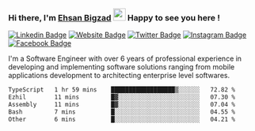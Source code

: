 ### Hi there, I'm <a href="https://ehsanbigzad.com" target="_blank">Ehsan Bigzad</a> <img src="https://media.giphy.com/media/hvRJCLFzcasrR4ia7z/giphy.gif" width="25px" height="25px"> Happy to see you here !

[![Linkedin Badge](https://img.shields.io/badge/-LinkedIn-0e76a8?style=flat-square&logo=Linkedin&logoColor=white)](https://linkedin.com/in/EhsanBigzad)
[![Website Badge](https://img.shields.io/badge/Website-3b5998?style=flat-square&logo=google-chrome&logoColor=white)](https://ehsanbigzad.com)
[![Twitter Badge](https://img.shields.io/badge/-Twitter-00acee?style=flat-square&logo=Twitter&logoColor=white)](https://twitter.com/EhsanBigzad)
[![Instagram Badge](https://img.shields.io/badge/-Instagram-e4405f?style=flat-square&logo=Instagram&logoColor=white)](https://instagram.com/ehsanbigzad/)
[![Facebook Badge](https://img.shields.io/badge/-Facebook-0088cc?style=flat-square&logo=Facebook&logoColor=white)](https://facebook.com/EhsanBigzad7)

I'm a Software Engineer with over 6 years of professional experience
in developing and implementing software solutions ranging from mobile applications development to architecting enterprise level softwares.

<!--START_SECTION:waka-->

```txt
TypeScript   1 hr 59 mins    ██████████████████▒░░░░░░   72.82 %
Ezhil        11 mins         █▓░░░░░░░░░░░░░░░░░░░░░░░   07.30 %
Assembly     11 mins         █▓░░░░░░░░░░░░░░░░░░░░░░░   07.04 %
Bash         7 mins          █░░░░░░░░░░░░░░░░░░░░░░░░   04.55 %
Other        6 mins          █░░░░░░░░░░░░░░░░░░░░░░░░   04.21 %
```

<!--END_SECTION:waka-->
